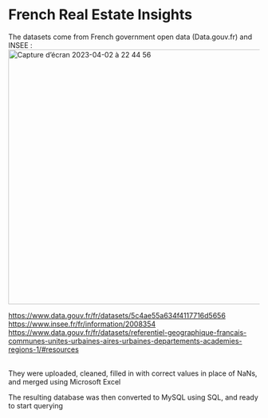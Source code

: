 # French Real Estate Insights

The datasets come from French government open data (Data.gouv.fr) and INSEE :
<img width="511" alt="Capture d’écran 2023-04-02 à 22 44 56" src="https://user-images.githubusercontent.com/67431758/229378089-40365139-8201-46a2-b2f4-90b88f5faeee.png">

https://www.data.gouv.fr/fr/datasets/5c4ae55a634f4117716d5656
<br>https://www.insee.fr/fr/information/2008354
<br>https://www.data.gouv.fr/fr/datasets/referentiel-geographique-francais-communes-unites-urbaines-aires-urbaines-departements-academies-regions-1/#resources

<br>They were uploaded, cleaned, filled in with correct values in place of NaNs, and merged using Microsoft Excel 

The resulting database was then converted to MySQL using SQL, and ready to start querying
